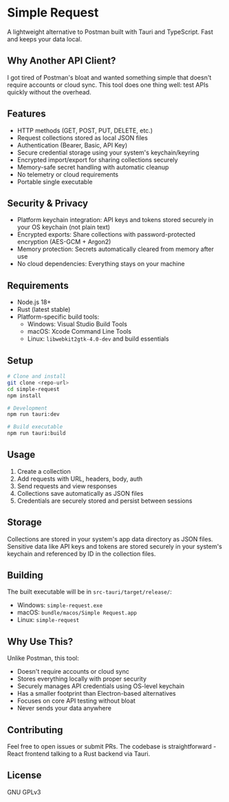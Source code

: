 # Simple Request

A lightweight alternative to Postman built with Tauri and TypeScript. Fast and keeps your data local.

## Why Another API Client?

I got tired of Postman's bloat and wanted something simple that doesn't require accounts or cloud sync. This tool does one thing well: test APIs quickly without the overhead.

## Features

- HTTP methods (GET, POST, PUT, DELETE, etc.)
- Request collections stored as local JSON files
- Authentication (Bearer, Basic, API Key)
- Secure credential storage using your system's keychain/keyring
- Encrypted import/export for sharing collections securely
- Memory-safe secret handling with automatic cleanup
- No telemetry or cloud requirements
- Portable single executable

## Security & Privacy

- Platform keychain integration: API keys and tokens stored securely in your OS keychain (not plain text)
- Encrypted exports: Share collections with password-protected encryption (AES-GCM + Argon2)
- Memory protection: Secrets automatically cleared from memory after use
- No cloud dependencies: Everything stays on your machine

## Requirements

- Node.js 18+
- Rust (latest stable)
- Platform-specific build tools:
  - Windows: Visual Studio Build Tools
  - macOS: Xcode Command Line Tools
  - Linux: `libwebkit2gtk-4.0-dev` and build essentials

## Setup

```bash
# Clone and install
git clone <repo-url>
cd simple-request
npm install

# Development
npm run tauri:dev

# Build executable
npm run tauri:build
```

## Usage

1. Create a collection
2. Add requests with URL, headers, body, auth
3. Send requests and view responses
4. Collections save automatically as JSON files
5. Credentials are securely stored and persist between sessions

## Storage

Collections are stored in your system's app data directory as JSON files. Sensitive data like API keys and tokens are stored securely in your system's keychain and referenced by ID in the collection files.

## Building

The built executable will be in `src-tauri/target/release/`:
- Windows: `simple-request.exe`
- macOS: `bundle/macos/Simple Request.app` 
- Linux: `simple-request`

## Why Use This?

Unlike Postman, this tool:
- Doesn't require accounts or cloud sync
- Stores everything locally with proper security
- Securely manages API credentials using OS-level keychain
- Has a smaller footprint than Electron-based alternatives
- Focuses on core API testing without bloat
- Never sends your data anywhere

## Contributing

Feel free to open issues or submit PRs. The codebase is straightforward - React frontend talking to a Rust backend via Tauri.

## License

GNU GPLv3